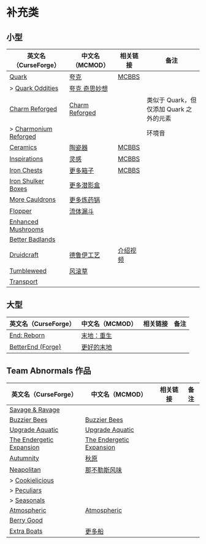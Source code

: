 # 补充类

## 小型

| 英文名（CurseForge）                                                                      | 中文名（MCMOD）                                        | 相关链接                                               | 备注                                    |
| ----------------------------------------------------------------------------------------- | ------------------------------------------------------ | ------------------------------------------------------ | --------------------------------------- |
| [Quark](https://www.curseforge.com/minecraft/mc-mods/quark)                               | [夸克](https://www.mcmod.cn/class/527.html)            | [MCBBS](https://www.mcbbs.net/thread-648145-1-1.html)  |                                         |
| > [Quark Oddities](https://www.curseforge.com/minecraft/mc-mods/quark-oddities)           | [夸克 奇思妙想](https://www.mcmod.cn/class/1823.html)  |                                                        |                                         |
| [Charm Reforged](https://www.curseforge.com/minecraft/mc-mods/charm-reforged)             | [Charm Reforged](https://www.mcmod.cn/class/2069.html) |                                                        | 类似于 Quark，但仅添加 Quark 之外的元素 |
| > [Charmonium Reforged](https://www.curseforge.com/minecraft/mc-mods/charmonium-reforged) |                                                        |                                                        | 环境音                                  |
| [Ceramics](https://www.curseforge.com/minecraft/mc-mods/ceramics)                         | [陶瓷器](https://www.mcmod.cn/class/1427.html)         | [MCBBS](https://www.mcbbs.net/thread-686501-1-1.html)  |                                         |
| [Inspirations](https://www.curseforge.com/minecraft/mc-mods/inspirations)                 | [灵感](https://www.mcmod.cn/class/1122.html)           | [MCBBS](https://www.mcbbs.net/thread-940567-1-1.html)  |                                         |
| [Iron Chests](https://www.curseforge.com/minecraft/mc-mods/iron-chests)                   | [更多箱子](https://www.mcmod.cn/class/20.html)         | [MCBBS](https://www.mcbbs.net/thread-372723-1-1.html)  |                                         |
| [Iron Shulker Boxes](https://www.curseforge.com/minecraft/mc-mods/iron-shulker-boxes)     | [更多潜影盒](https://www.mcmod.cn/class/1974.html)     |                                                        |                                         |
| [More Cauldrons](https://www.curseforge.com/minecraft/mc-mods/more-cauldrons)             | [更多炼药锅](https://www.mcmod.cn/class/2223.html)     |                                                        |                                         |
| [Flopper](https://www.curseforge.com/minecraft/mc-mods/flopper)                           | [流体漏斗](https://www.mcmod.cn/class/2096.html)       |                                                        |                                         |
| [Enhanced Mushrooms](https://www.curseforge.com/minecraft/mc-mods/enhanced-mushrooms)     |                                                        |                                                        |                                         |
| [Better Badlands](https://www.curseforge.com/minecraft/mc-mods/better-badlands)           |                                                        |                                                        |                                         |
| [Druidcraft](https://www.curseforge.com/minecraft/mc-mods/druidcraft)                     | [德鲁伊工艺](https://www.mcmod.cn/class/3479.html)     | [介绍视频](https://www.bilibili.com/video/av413176041) |                                         |
| [Tumbleweed](https://www.curseforge.com/minecraft/mc-mods/tumbleweed)                     | [风滚草](https://www.mcmod.cn/class/1880.html)         |                                                        |                                         |
| [Transport](https://www.curseforge.com/minecraft/mc-mods/transport)                       |                                                        |                                                        |                                         |

## 大型

| 英文名（CurseForge）                                                                   | 中文名（MCMOD）                                    | 相关链接 | 备注 |
| -------------------------------------------------------------------------------------- | -------------------------------------------------- | -------- | ---- |
| [End: Reborn](https://www.curseforge.com/minecraft/mc-mods/end-reborn)                 | [末地：重生](https://www.mcmod.cn/class/2240.html) |          |      |
| [BetterEnd (Forge)](https://www.curseforge.com/minecraft/mc-mods/betterend-forge-port) | [更好的末地](https://www.mcmod.cn/class/3163.html) |          |      |

## Team Abnormals 作品

| 英文名（CurseForge）                                                                | 中文名（MCMOD）                                                  | 相关链接 | 备注 |
| ----------------------------------------------------------------------------------- | ---------------------------------------------------------------- | -------- | ---- |
| [Savage & Ravage](https://www.curseforge.com/minecraft/mc-mods/savage-and-ravage)   |                                                                  |          |      |
| [Buzzier Bees](https://www.curseforge.com/minecraft/mc-mods/buzzier-bees)           | [Buzzier Bees](https://www.mcmod.cn/class/2326.html)             |          |      |
| [Upgrade Aquatic](https://www.curseforge.com/minecraft/mc-mods/upgrade-aquatic)     | [Upgrade Aquatic](https://www.mcmod.cn/class/2916.html)          |          |      |
| [The Endergetic Expansion](https://www.curseforge.com/minecraft/mc-mods/endergetic) | [The Endergetic Expansion](https://www.mcmod.cn/class/2470.html) |          |      |
| [Autumnity](https://www.curseforge.com/minecraft/mc-mods/autumnity)                 | [秋原](https://www.mcmod.cn/class/2412.html)                     |          |      |
| [Neapolitan](https://www.curseforge.com/minecraft/mc-mods/neapolitan)               | [那不勒斯风味](https://www.mcmod.cn/class/3212.html)             |          |      |
| > [Cookielicious](https://www.curseforge.com/minecraft/mc-mods/cookielicious)       |                                                                  |          |      |
| > [Peculiars](https://www.curseforge.com/minecraft/mc-mods/peculiars)               |                                                                  |          |      |
| > [Seasonals](https://www.curseforge.com/minecraft/mc-mods/seasonals)               |                                                                  |          |      |
| [Atmospheric](https://www.curseforge.com/minecraft/mc-mods/atmospheric)             | [Atmospheric](https://www.mcmod.cn/class/3208.html)              |          |      |
| [Berry Good](https://www.curseforge.com/minecraft/mc-mods/berry-good)               |                                                                  |          |      |
| [Extra Boats](https://www.curseforge.com/minecraft/mc-mods/extra-boats)             | [更多船](https://www.mcmod.cn/class/3222.html)                   |          |      |
